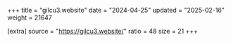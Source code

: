 +++
title = "gilcu3.website"
date = "2024-04-25"
updated = "2025-02-16"
weight = 21647

[extra]
source = "https://gilcu3.website/"
ratio = 48
size = 21
+++
